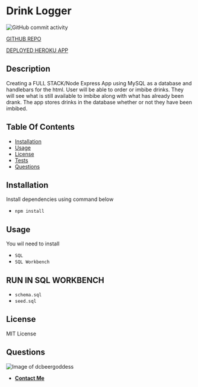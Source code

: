 # Drink Logger

 ![GitHub commit activity](https://img.shields.io/github/commit-activity/m/dcbeergoddess/drink-logger)

[GITHUB REPO](https://github.com/dcbeergoddess/drink-logger) 

[DEPLOYED HEROKU APP](https://drink-logger.herokuapp.com/) 



## Description

Creating a FULL STACK/Node Express App using MySQL as a database and handlebars for the html. User will be able to order or imbibe drinks. They will see what is still available to imbibe along with what has already been drank. The app stores drinks in the database whether or not they have been imbibed. 

## Table Of Contents

* [Installation](#installation)
* [Usage](#usage)
* [License](#license)
* [Tests](#tests)
* [Questions](#questions)

## Installation

Install dependencies using command below
- `npm install`

## Usage

You wil need to install 
- `SQL` 
- `SQL Workbench`

## RUN IN SQL WORKBENCH

- `schema.sql`
- `seed.sql`

## License

MIT License

## Questions

![Image of dcbeergoddess](https://avatars0.githubusercontent.com/u/59098488?v=4&s=200)
* [**Contact Me**](mailto:dcbeergoddess@gmail.com?subject=drink-logger)
